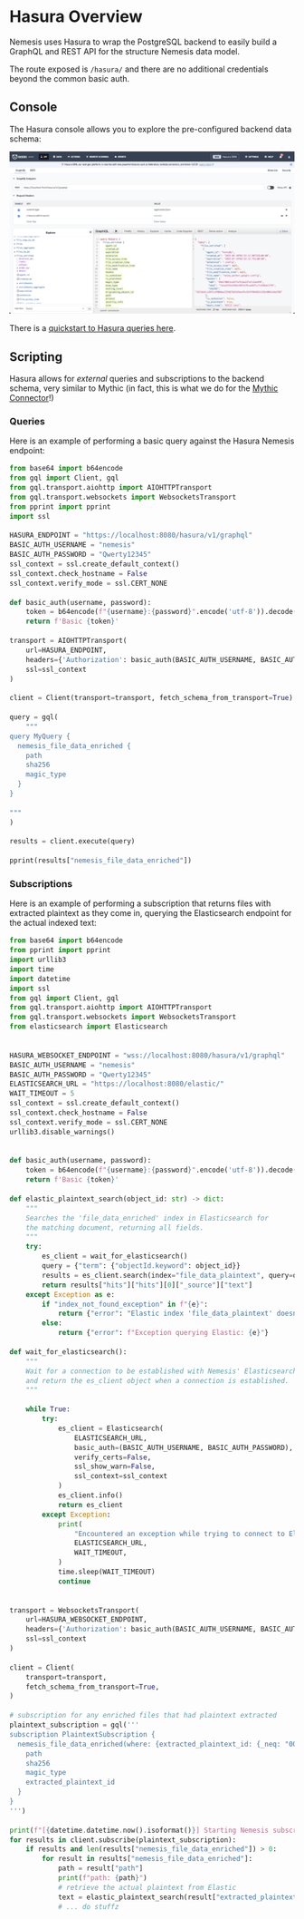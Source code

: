 # Hasura Overview

Nemesis uses Hasura to wrap the PostgreSQL backend to easily build a GraphQL and REST API for the structure Nemesis data model.

The route exposed is `/hasura/` and there are no additional credentials beyond the common basic auth.

## Console

The Hasura console allows you to explore the pre-configured backend data schema:

![Hasura's Console](images/hasura-console.png)

There is a [quickstart to Hasura queries here](https://hasura.io/docs/latest/queries/quickstart/).

## Scripting

Hasura allows for _external_ queries and subscriptions to the backend schema, very similar to Mythic (in fact, this is what we do for the [Mythic Connector](https://github.com/SpecterOps/Nemesis/tree/main/cmd/connectors/mythic-connector#readme)!)

### Queries

Here is an example of performing a basic query against the Hasura Nemesis endpoint:

```python
from base64 import b64encode
from gql import Client, gql
from gql.transport.aiohttp import AIOHTTPTransport
from gql.transport.websockets import WebsocketsTransport
from pprint import pprint
import ssl

HASURA_ENDPOINT = "https://localhost:8080/hasura/v1/graphql"
BASIC_AUTH_USERNAME = "nemesis"
BASIC_AUTH_PASSWORD = "Qwerty12345"
ssl_context = ssl.create_default_context()
ssl_context.check_hostname = False
ssl_context.verify_mode = ssl.CERT_NONE

def basic_auth(username, password):
    token = b64encode(f"{username}:{password}".encode('utf-8')).decode("ascii")
    return f'Basic {token}'

transport = AIOHTTPTransport(
    url=HASURA_ENDPOINT,
    headers={'Authorization': basic_auth(BASIC_AUTH_USERNAME, BASIC_AUTH_PASSWORD)},
    ssl=ssl_context
)

client = Client(transport=transport, fetch_schema_from_transport=True)

query = gql(
    """
query MyQuery {
  nemesis_file_data_enriched {
    path
    sha256
    magic_type
  }
}

"""
)

results = client.execute(query)

pprint(results["nemesis_file_data_enriched"])
```

### Subscriptions

Here is an example of performing a subscription that returns files with extracted plaintext as they come in, querying the Elasticsearch endpoint for the actual indexed text:

```python
from base64 import b64encode
from pprint import pprint
import urllib3
import time
import datetime
import ssl
from gql import Client, gql
from gql.transport.aiohttp import AIOHTTPTransport
from gql.transport.websockets import WebsocketsTransport
from elasticsearch import Elasticsearch


HASURA_WEBSOCKET_ENDPOINT = "wss://localhost:8080/hasura/v1/graphql"
BASIC_AUTH_USERNAME = "nemesis"
BASIC_AUTH_PASSWORD = "Qwerty12345"
ELASTICSEARCH_URL = "https://localhost:8080/elastic/"
WAIT_TIMEOUT = 5
ssl_context = ssl.create_default_context()
ssl_context.check_hostname = False
ssl_context.verify_mode = ssl.CERT_NONE
urllib3.disable_warnings()


def basic_auth(username, password):
    token = b64encode(f"{username}:{password}".encode('utf-8')).decode("ascii")
    return f'Basic {token}'

def elastic_plaintext_search(object_id: str) -> dict:
    """
    Searches the 'file_data_enriched' index in Elasticsearch for
    the matching document, returning all fields.
    """
    try:
        es_client = wait_for_elasticsearch()
        query = {"term": {"objectId.keyword": object_id}}
        results = es_client.search(index="file_data_plaintext", query=query)
        return results["hits"]["hits"][0]["_source"]["text"]
    except Exception as e:
        if "index_not_found_exception" in f"{e}":
            return {"error": "Elastic index 'file_data_plaintext' doesn't yet exist!"}
        else:
            return {"error": f"Exception querying Elastic: {e}"}

def wait_for_elasticsearch():
    """
    Wait for a connection to be established with Nemesis' Elasticsearch container,
    and return the es_client object when a connection is established.
    """

    while True:
        try:
            es_client = Elasticsearch(
                ELASTICSEARCH_URL,
                basic_auth=(BASIC_AUTH_USERNAME, BASIC_AUTH_PASSWORD),
                verify_certs=False,
                ssl_show_warn=False,
                ssl_context=ssl_context
            )
            es_client.info()
            return es_client
        except Exception:
            print(
                "Encountered an exception while trying to connect to Elasticsearch %s, trying again in %s seconds...",
                ELASTICSEARCH_URL,
                WAIT_TIMEOUT,
            )
            time.sleep(WAIT_TIMEOUT)
            continue


transport = WebsocketsTransport(
    url=HASURA_WEBSOCKET_ENDPOINT,
    headers={'Authorization': basic_auth(BASIC_AUTH_USERNAME, BASIC_AUTH_PASSWORD)},
    ssl=ssl_context
)

client = Client(
    transport=transport,
    fetch_schema_from_transport=True,
)

# subscription for any enriched files that had plaintext extracted
plaintext_subscription = gql('''
subscription PlaintextSubscription {
  nemesis_file_data_enriched(where: {extracted_plaintext_id: {_neq: "00000000-0000-0000-0000-000000000000"}}) {
    path
    sha256
    magic_type
    extracted_plaintext_id
  }
}
''')

print(f"[{datetime.datetime.now().isoformat()}] Starting Nemesis subscription...")
for results in client.subscribe(plaintext_subscription):
    if results and len(results["nemesis_file_data_enriched"]) > 0:
        for result in results["nemesis_file_data_enriched"]:
            path = result["path"]
            print(f"path: {path}")
            # retrieve the actual plaintext from Elastic
            text = elastic_plaintext_search(result["extracted_plaintext_id"])
            # ... do stuffz

```
